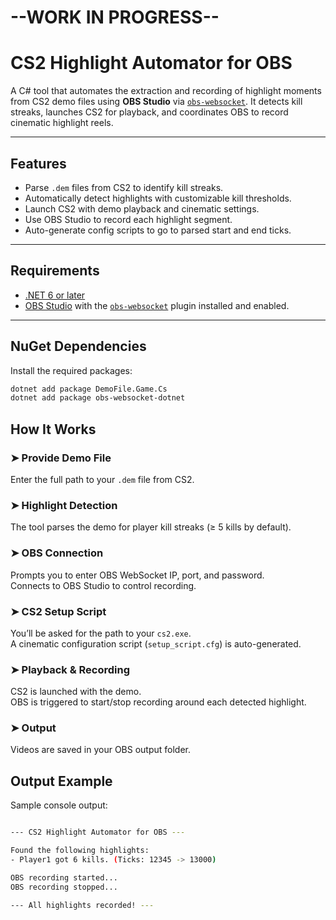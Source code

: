 # --WORK IN PROGRESS--
# CS2 Highlight Automator for OBS

A C# tool that automates the extraction and recording of highlight moments from CS2 demo files using **OBS Studio** via [`obs-websocket`](https://github.com/obsproject/obs-websocket). It detects kill streaks, launches CS2 for playback, and coordinates OBS to record cinematic highlight reels.

---

##  Features

-  Parse `.dem` files from CS2 to identify kill streaks.
-  Automatically detect highlights with customizable kill thresholds.
-  Launch CS2 with demo playback and cinematic settings.
-  Use OBS Studio to record each highlight segment.
-  Auto-generate config scripts to go to parsed start and end ticks.

---

##  Requirements

- [.NET 6 or later](https://dotnet.microsoft.com/en-us/download/dotnet/6.0)
- [OBS Studio](https://obsproject.com/) with the [`obs-websocket`](https://github.com/obsproject/obs-websocket) plugin installed and enabled.

---

##  NuGet Dependencies

Install the required packages:

```bash
dotnet add package DemoFile.Game.Cs
dotnet add package obs-websocket-dotnet
```

## How It Works

### ➤ Provide Demo File
Enter the full path to your `.dem` file from CS2.

### ➤ Highlight Detection
The tool parses the demo for player kill streaks (≥ 5 kills by default).

### ➤ OBS Connection
Prompts you to enter OBS WebSocket IP, port, and password.  
Connects to OBS Studio to control recording.

### ➤ CS2 Setup Script
You’ll be asked for the path to your `cs2.exe`.  
A cinematic configuration script (`setup_script.cfg`) is auto-generated.

### ➤ Playback & Recording
CS2 is launched with the demo.  
OBS is triggered to start/stop recording around each detected highlight.

### ➤ Output
Videos are saved in your OBS output folder.

##  Output Example

Sample console output:
```bash

--- CS2 Highlight Automator for OBS ---

Found the following highlights:
- Player1 got 6 kills. (Ticks: 12345 -> 13000)

OBS recording started...
OBS recording stopped...

--- All highlights recorded! ---

```
